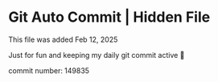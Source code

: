 # Git Auto Commit | Hidden File

This file was added Feb 12, 2025

Just for fun and keeping my daily git commit active 🤪

commit number: 149835
